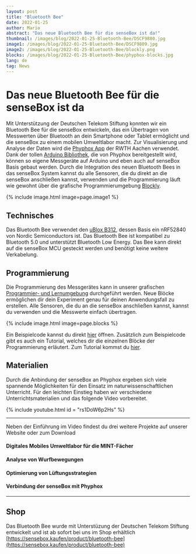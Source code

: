 ```yaml
---
layout: post
title: "Bluetooth Bee"
date: 2022-01-25
author: Mario
abstract: "Das neue Bluetooth Bee für die senseBox ist da!"
thumbnail: /images/blog/2022-01-25-Bluetooth-Bee/DSCF9880.jpg
image1: /images/blog/2022-01-25-Bluetooth-Bee/DSCF9809.jpg
image2: /images/blog/2022-01-25-Bluetooth-Bee/blockly.png
blocks: /images/blog/2022-01-25-Bluetooth-Bee/phyphox-blocks.jpg
lang: de
tag: News
---
```


# Das neue Bluetooth Bee für die senseBox ist da

Mit Unterstützung der Deutschen Telekom Stiftung konnten wir ein Bluetooth Bee für die senseBox entwickeln, das ein Übertragen von Messwerten über Bluetooth an dein Smartphone oder Tablet ermöglicht und die senseBox zu einem mobilen Umweltlabor macht. Zur Visualisierung und Analyse der Daten wird die [Phyphox App](https://phyphox.org/) der RWTH Aachen verwendet. Dank der tollen [Arduino Bibliothek](https://phyphox.org/arduino/), die von Phyphox bereitgestellt wird, können so eigene Messgeräte auf Arduino und eben auch auf senseBox Basis gebaut werden. Durch die Integration des neuen Bluetooth Bees in das senseBox System kannst du alle Sensoren, die du direkt an die senseBox anschließen kannst, verwenden und die Programmierung läuft wie gewohnt über die grafische Programmierumgebung [Blockly](https://blockly-react.netlify.app/).

{% include image.html image=page.image1 %}

## Technisches

Das Bluetooth Bee verwendet den [uBlox B312](https://www.u-blox.com/en/product/nina-b31-series-u-connect?lang=de), dessen Basis ein nRF52840 von Nordic Semiconductors ist. Das Bluetooth Bee ist kompatibel zu Bluetooth 5.0 und unterstützt Bluetooth Low Energy. Das Bee kann direkt auf die senseBox MCU gesteckt werden und benötigt keine weitere Verkabelung.

## Programmierung

Die Programmierung des Messgerätes kann in unserer grafischen [Programmier- und Lernumgebung](https://blockly-react.netlify.app/) durchgeführt werden. Neue Blöcke ermöglichen dir dein Experiment genau für deinen Anwendungsfall zu erstellen. Alle Sensoren, die du an die senseBox anschließen kannst, kannst du verwenden und die Messwerte einfach übertragen.

{% include image.html image=page.blocks %}

Ein Beispielcode kannst du direkt [hier](https://blockly-react.netlify.app/gallery/60ae27f41842740018c65b07) öffnen. Zusätzlich zum Beispielcode gibt es auch ein Tutorial, welches dir die einzelnen Blöcke der Programmierung erläutert. Zum Tutorial kommst du [hier](https://blockly-react.netlify.app/tutorial/6167e944830e50001898bcd8).

## Materialien

Durch die Anbindung der senseBox an Phyphox ergeben sich viele spannende Möglichkeiten für den Einsatz im naturwissenschaftlichen Unterricht. Für den leichten Einstieg haben wir verschiedene Unterrichtsmaterialien und das folgende Video vorbereitet.

{% include youtube.html id = "rs1DoW6p2Hs" %}

---

Neben der Einführung im Video findest du drei weitere Projekte auf unserer Website oder zum Download

<div class="row">
     <div class="col-lg-3 col-sm-12">
            <div class="card" style="cursor: pointer; border: none">
                <canvas class="header-bg" width="250" id="header-blur"
                    style="background-image: url({{ site.baseurl | append: '/images/material/ble_handreichung.jpg' }});"></canvas>
                <div class="content">
                    <h4 style="clear:both">Digitales Mobiles Umweltlabor für die MINT-Fächer</h4>
                    <div id="desc_{{ teaching.position }}">
                        <a class="stretched-link" href="/docs/senseBox_BluetoothBee_ver1.0.pdf"></a>
                    </div>
                </div>
            </div>
        </div>
        <div class="col-lg-3 col-sm-12">
            <div class="card" style="cursor: pointer; border: none">
                <canvas class="header-bg" width="250" id="header-blur"
                    style="background-image: url({{ site.baseurl | append: '/images/projects/Titelbild_Wurfbewegungen.png' }});"></canvas>
                <div class="content">
                    <h4 style="clear:both">Analyse von Wurfbewegungen</h4>
                    <div id="desc_{{ teaching.position }}">
                        <a class="stretched-link" href="/projects/de/2021-12-28-Wurfbewegung-Phyphox.html"></a>
                    </div>
                </div>
            </div>
        </div>
        <div class="col-lg-3 col-sm-12">
            <div class="card" style="cursor: pointer; border: none">
                <canvas class="header-bg" width="250" id="header-blur"
                    style="background-image: url({{ site.baseurl | append: '/images/projects/Titelbild_Lueftungsstrategien.png' }});"></canvas>
                <div class="content">
                    <h4 style="clear:both">Optimierung von Lüftungsstrategien</h4>
                    <div id="desc_{{ teaching.position }}">
                        <a class="stretched-link" href="/projects/de/2021-12-28-Lüftungsstrategien-Phyphox.html"></a>
                    </div>
                </div>
            </div>
        </div>
              <div class="col-lg-3 col-sm-12">
            <div class="card" style="cursor: pointer; border: none">
                <canvas class="header-bg" width="250" id="header-blur"
                    style="background-image: url({{ site.baseurl | append: '/images/projects/Titelbild_Phyphox.png' }});"></canvas>
                <div class="content">
                    <h4 style="clear:both">Verbindung der senseBox mit Phyphox</h4>
                    <div id="desc_{{ teaching.position }}">
                        <a class="stretched-link" href="/projects/de/2021-12-21-Verbindung%20mit%20der%20Phyphox%20App.html"></a>
                    </div>
                </div>
            </div>
        </div>
</div>

---

## Shop

Das Bluetooth Bee wurde mit Unterstüzung der Deutschen Telekom Stiftung entwickelt und ist ab sofort bei uns im Shop erhältlich [https://sensebox.kaufen/product/bluetooth-bee](https://sensebox.kaufen/product/bluetooth-bee)
